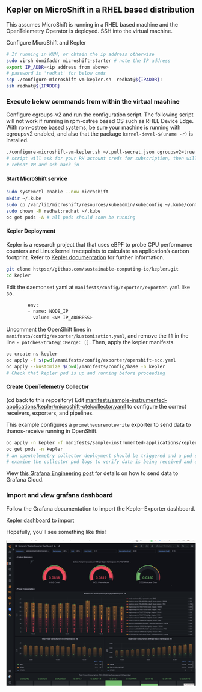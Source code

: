 ## Kepler on MicroShift in a RHEL based distribution

This assumes MicroShift is running in a RHEL based machine
and the OpenTelemetry Operator is deployed.
SSH into the virtual machine.

Configure MicroShift and Kepler

```bash
# If running in KVM, or obtain the ip address otherwise
sudo virsh domifaddr microshift-starter # note the IP address 
export IP_ADDR=<ip address from above>
# password is 'redhat' for below cmds
scp ./configure-microshift-vm-kepler.sh  redhat@${IPADDR}:
ssh redhat@${IPADDR}
```

### Execute below commands from within the virtual machine

Configure cgroups-v2 and run the configuration script.
The following script will not work if running in rpm-ostree based OS such as RHEL Device Edge.
With rpm-ostree based systems, be sure your machine is running with cgroupsv2 enabled,
and also that the package `kernel-devel-$(uname -r)` is installed.

```bash
./configure-microshift-vm-kepler.sh ~/.pull-secret.json cgroupsv2=true
# script will ask for your RH account creds for subscription, then will run unattended
# reboot VM and ssh back in
```

#### Start MicroShift service

```bash
sudo systemctl enable --now microshift
mkdir ~/.kube
sudo cp /var/lib/microshift/resources/kubeadmin/kubeconfig ~/.kube/config
sudo chown -R redhat:redhat ~/.kube
oc get pods -A # all pods should soon be running
```

#### Kepler Deployment

Kepler is a research project that that uses eBPF to probe CPU performance counters and Linux kernel tracepoints
to calculate an application’s carbon footprint. Refer to [Kepler documentation](https://sustainable-computing.io/) for further information.

```bash
git clone https://github.com/sustainable-computing-io/kepler.git
cd kepler
```

Edit the daemonset yaml at `manifests/config/exporter/exporter.yaml` like so.

```bash
        env:
        - name: NODE_IP
          value: <VM IP_ADDRESS>
```

Uncomment the OpenShift lines in `manifests/config/exporter/kustomization.yaml`,
and remove the `[]` in the line `- patchesStrategicMerge: []`. Then, apply
the kepler manifests.

```bash
oc create ns kepler
oc apply -f $(pwd)/manifests/config/exporter/openshift-scc.yaml 
oc apply --kustomize $(pwd)/manifests/config/base -n kepler
# Check that kepler pod is up and running before proceeding
```

#### Create OpenTelemetry Collector

(cd back to this repository)
Edit [manifests/sample-instrumented-applications/kepler/microshift-otelcollector.yaml](./microshift-otelcollector.yaml) to configure the correct receivers, exporters, and pipelines.

This example configures a `prometheusremotewrite` exporter to send data to thanos-receive running in OpenShift.

```bash
oc apply -n kepler -f manifests/sample-instrumented-applications/kepler/microshift-otelcollector.yaml
oc get pods -n kepler
# an opentelemetry collector deployment should be triggered and a pod should be running.
# examine the collector pod logs to verify data is being received and exported from kepler-exporter
```

View [this Grafana Engineering post](https://grafana.com/blog/2022/05/10/how-to-collect-prometheus-metrics-with-the-opentelemetry-collector-and-grafana/) for details on how to send data to Grafana Cloud.

### Import and view grafana dashboard

Follow the Grafana documentation to import the Kepler-Exporter dashboard.

[Kepler dashboard to import](https://github.com/sustainable-computing-io/kepler/blob/main/grafana-dashboards/Kepler-Exporter.json)

Hopefully, you'll see something like this!

![You might see something like this!](../../../images/kepler-microshift.png "MicroShift, Kepler, and OpenTelemetry")
